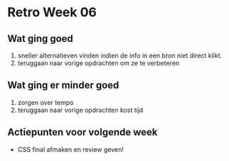 # Retro Week 06

## Wat ging goed
1. sneller alternatieven vinden indien de info in een bron niet direct klikt.
2. teruggaan naar vorige opdrachten om ze te verbeteren

## Wat ging er minder goed
1. zorgen over tempo
2. teruggaan naar vorige opdrachten kost tijd

## Actiepunten voor volgende week
* CSS final afmaken en review geven!